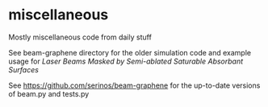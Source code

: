 # miscellaneous
Mostly miscellaneous code from daily stuff

See beam-graphene directory for the older simulation code and example usage for *Laser Beams Masked by Semi-ablated Saturable Absorbant Surfaces*

See https://github.com/serinos/beam-graphene for the up-to-date versions of beam.py and tests.py
